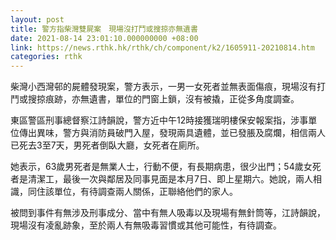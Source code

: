```yaml
---
layout: post
title: 警方指柴灣雙屍案　現場沒打鬥或搜掠亦無遺書
date: 2021-08-14 23:01:10.000000000 +08:00
link: https://news.rthk.hk/rthk/ch/component/k2/1605911-20210814.htm
categories: rthk
---
```


柴灣小西灣邨的屍體發現案，警方表示，一男一女死者並無表面傷痕，現場沒有打鬥或搜掠痕跡，亦無遺書，單位的門窗上鎖，沒有被撬，正從多角度調查。

東區警區刑事總督察江詩韻說，警方近中午12時接獲瑞明樓保安報案指，涉事單位傳出異味，警方與消防員破門入屋，發現兩具遺體，並已發脹及腐爛，相信兩人已死去3至7天，男死者倒臥大廳，女死者在廁所。

她表示，63歲男死者是無業人士，行動不便，有長期病患，很少出門；54歲女死者是清潔工，最後一次與鄰居及同事見面是本月7日、即上星期六。她說，兩人相識，同住該單位，有待調查兩人關係，正聯絡他們的家人。

被問到事件有無涉及刑事成分、當中有無人吸毒以及現場有無針筒等，江詩韻說，現場沒有凌亂跡象，至於兩人有無吸毒習慣或其他可能性，有待調查。
